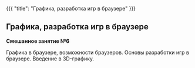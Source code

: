 {{{
	"title": "Графика, разработка игр в браузере"
}}}

## Графика, разработка игр в браузере
__Смешанное занятие №6__

Графика в браузере, возможности браузеров. Основы разработки игр в браузере. Введение в 3D-графику.
